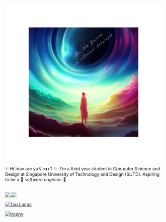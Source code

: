 [![MasterHead](https://github.com/Jarron-Ng/Jarron-Ng/blob/main/BCEiB6G1ibyD_800_800.png)](https://github.com/Jarron-Ng/)

✨ Hi how are ya ʕ •ᴥ•ʔ ✨. I'm a third year student in Computer Science and Design at Singapore University of Technology and Design (SUTD). Aspiring to be a 
🌠<i> software engineer </i> 🌠
<br>
<br>

<a href="https://github.com/anuraghazra/github-readme-stats">
  <img align="center" src="https://github-readme-stats.vercel.app/api?username=Jarron-Ng&show_icons=true&theme=radical&count_private=true" />
</a>
<a href="https://github.com/anuraghazra/github-readme-stats">
  <img align="center" src="https://github-readme-stats.vercel.app/api/top-langs/?username=Jarron-Ng&layout=compact&theme=radical" />
</a>


[![Top Langs]()]()

[![trophy](https://github-profile-trophy.vercel.app/?username=Jarron-Ng&theme=onedark&row=2&column=3)](https://github.com/ryo-ma/github-profile-trophy)

<!--
**Jarron-Ng/Jarron-Ng** is a ✨ _special_ ✨ repository because its `README.md` (this file) appears on your GitHub profile.

Here are some ideas to get you started:

- 🔭 I’m currently working on ...
- 🌱 I’m currently learning ...
- 👯 I’m looking to collaborate on ...
- 🤔 I’m looking for help with ...
- 💬 Ask me about ...
- 📫 How to reach me: ...
- 😄 Pronouns: ...
- ⚡ Fun fact: ...
-->

